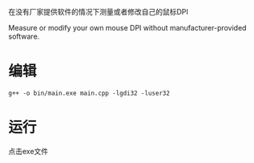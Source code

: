 在没有厂家提供软件的情况下测量或者修改自己的鼠标DPI

Measure or modify your own mouse DPI without manufacturer-provided software.
# 编辑
```
g++ -o bin/main.exe main.cpp -lgdi32 -luser32
```
# 运行
点击exe文件